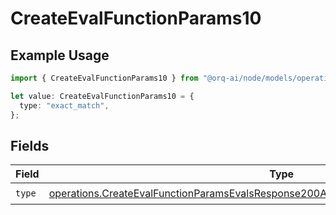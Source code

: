 # CreateEvalFunctionParams10

## Example Usage

```typescript
import { CreateEvalFunctionParams10 } from "@orq-ai/node/models/operations";

let value: CreateEvalFunctionParams10 = {
  type: "exact_match",
};
```

## Fields

| Field                                                                                                                                                                                          | Type                                                                                                                                                                                           | Required                                                                                                                                                                                       | Description                                                                                                                                                                                    |
| ---------------------------------------------------------------------------------------------------------------------------------------------------------------------------------------------- | ---------------------------------------------------------------------------------------------------------------------------------------------------------------------------------------------- | ---------------------------------------------------------------------------------------------------------------------------------------------------------------------------------------------- | ---------------------------------------------------------------------------------------------------------------------------------------------------------------------------------------------- |
| `type`                                                                                                                                                                                         | [operations.CreateEvalFunctionParamsEvalsResponse200ApplicationJSONResponseBody510Type](../../models/operations/createevalfunctionparamsevalsresponse200applicationjsonresponsebody510type.md) | :heavy_check_mark:                                                                                                                                                                             | N/A                                                                                                                                                                                            |